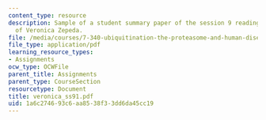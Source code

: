 ```yaml
---
content_type: resource
description: Sample of a student summary paper of the session 9 readings, courtesy
  of Veronica Zepeda.
file: /media/courses/7-340-ubiquitination-the-proteasome-and-human-disease-fall-2004/1a6c274693c6aa8538f33dd6da45cc19_veronica_ss91.pdf
file_type: application/pdf
learning_resource_types:
- Assignments
ocw_type: OCWFile
parent_title: Assignments
parent_type: CourseSection
resourcetype: Document
title: veronica_ss91.pdf
uid: 1a6c2746-93c6-aa85-38f3-3dd6da45cc19
---
```

